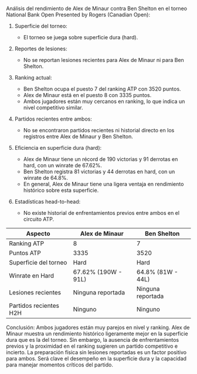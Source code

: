 Análisis del rendimiento de Alex de Minaur contra Ben Shelton en el torneo National Bank Open Presented by Rogers (Canadian Open):

1. Superficie del torneo:
   - El torneo se juega sobre superficie dura (hard).

2. Reportes de lesiones:
   - No se reportan lesiones recientes para Alex de Minaur ni para Ben Shelton.

3. Ranking actual:
   - Ben Shelton ocupa el puesto 7 del ranking ATP con 3520 puntos.
   - Alex de Minaur está en el puesto 8 con 3335 puntos.
   - Ambos jugadores están muy cercanos en ranking, lo que indica un nivel competitivo similar.

4. Partidos recientes entre ambos:
   - No se encontraron partidos recientes ni historial directo en los registros entre Alex de Minaur y Ben Shelton.

5. Eficiencia en superficie dura (hard):
   - Alex de Minaur tiene un récord de 190 victorias y 91 derrotas en hard, con un winrate de 67.62%.
   - Ben Shelton registra 81 victorias y 44 derrotas en hard, con un winrate de 64.8%.
   - En general, Alex de Minaur tiene una ligera ventaja en rendimiento histórico sobre esta superficie.

6. Estadísticas head-to-head:
   - No existe historial de enfrentamientos previos entre ambos en el circuito ATP.

| Aspecto                 | Alex de Minaur              | Ben Shelton                |
|------------------------|----------------------------|---------------------------|
| Ranking ATP            | 8                          | 7                         |
| Puntos ATP             | 3335                       | 3520                      |
| Superficie del torneo  | Hard                       | Hard                      |
| Winrate en Hard        | 67.62% (190W - 91L)        | 64.8% (81W - 44L)         |
| Lesiones recientes     | Ninguna reportada           | Ninguna reportada          |
| Partidos recientes H2H | Ninguno                    | Ninguno                   |

Conclusión:
Ambos jugadores están muy parejos en nivel y ranking. Alex de Minaur muestra un rendimiento histórico ligeramente mejor en la superficie dura que es la del torneo. Sin embargo, la ausencia de enfrentamientos previos y la proximidad en el ranking sugieren un partido competitivo e incierto. La preparación física sin lesiones reportadas es un factor positivo para ambos. Será clave el desempeño en la superficie dura y la capacidad para manejar momentos críticos del partido.